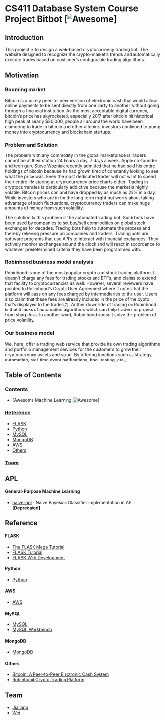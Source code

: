 # CS411 Database System Course Project Bitbot [![Awesome](https://cdn.rawgit.com/sindresorhus/awesome/d7305f38d29fed78fa85652e3a63e154dd8e8829/media/badge.svg)]

## Introduction
This project is to design a web-based cryptocurrency trading bot. The website designed to recognize the crypto-market’s trends and automatically execute trades based on customer’s configurable trading algorithms.

## Motivation
### Booming market
Bitcoin is a purely peer-to-peer version of electronic cash that would allow online payments to be sent directly from one party to another without going through a financial institution. As the most acceptable digital currency, bitcoin’s price has skyrocketed, especially 2017 after bitcoin hit historical high peak at nearly $20,000, people all around the world have been clamoring to trade in bitcoin and other altcoins, investors continued to pump money into cryptocurrency and blockchain startups. 

### Problem and Solution
The problem with any commodity in the global marketplace is traders cannot be at their station 24 hours a day, 7 days a week. Apple co-founder and tech guru Steve Wozniak recently admitted that he had sold his entire holdings of bitcoin because he had grown tired of constantly looking to see what the price was. Even the most dedicated trader will not want to spend their entire life staring at cryptocurrency price charts either. Trading in cryptocurrencies is particularly addictive because the market is highly volatile. Bitcoin prices can and have dropped by as much as 25% in a day. While investors who are in for the long term might not worry about taking advantage of such fluctuations, cryptocurrency traders can make huge amounts of money from such volatility.

The solution to this problem is the automated trading bot. Such bots have been used by companies to set buy/sell commodities on global stock exchanges for decades. Trading bots help to automate the process and thereby relieving pressure on companies and traders. Trading bots are software programs that use API’s to interact with financial exchanges. They actively monitor exchanges around the clock and will react in accordance to whatever predetermined criteria they have been programmed with.

### Robinhood business model analysis
Robinhood is one of the most popular crypto and stock trading platform. It doesn’t charge any fees for trading stocks and ETFs, and claims to extend that facility to cryptocurrencies as well. However, several reviewers have pointed to Robinhood’s Crypto User Agreement where it notes that the platform will pass on any fees charged by intermediaries to the user. Users also claim that these fees are already included in the price of the cypto that’s displayed to the trader[2]. 
Anther downside of trading on Robinhood is that it lacks of automation algorithms which can help traders to protect from sharp loss. In another word, Robin hood doesn’t solve the problem of price volatility. 


### Our business model 
We, here, offer a trading web service that provide its own trading algorithms and portfolio management services for the customers to grow their cryptocurrency assets and value. By offering functions such as strategy automation, real-time event notifications, back testing, etc., 




## Table of Contents

### Contents
<!-- MarkdownTOC depth=4 -->

- [Awesome Machine Learning ![Awesome](https://cdn.rawgit.com/sindresorhus/awesome/d7305f38d29fed78fa85652e3a63e154dd8e8829/media/badge.svg)]


### [Reference](#references)
- [FLASK](#flask)
- [Python](#python)
- [MySQL](#mysql)
- [MongoDB](#mongodb)
- [AWS](#aws)
- [Others](#others)


### [Team](#teammates)

<!-- /MarkdownTOC -->

<a name="apl"></a>
## APL

<a name="apl-general-purpose-machine-learning"></a>
#### General-Purpose Machine Learning
* [naive-apl](https://github.com/mattcunningham/naive-apl) - Naive Bayesian Classifier implementation in APL. **[Deprecated]**



<a name="references"></a>
## Reference
<a name="flask"></a>
#### FLASK
* [The FLASK Mega Tutorial](https://blog.miguelgrinberg.com/post/the-flask-mega-tutorial-part-v-user-logins) 
* [FLASK Tutorial](https://flask.palletsprojects.com/en/1.1.x/tutorial/) 
* [FLASK Web Development](https://flask.palletsprojects.com/en/2.0.x/) 

#### Python
* [Python](https://www.python.org/) 

#### AWS
* [AWS](https://docs.aws.amazon.com/) 

#### MySQL
* [MySQL](https://www.mysql.com/) 
* [MySQL Workbench](https://www.mysql.com/products/workbench/)

#### MongoDB
* [MongoDB](https://www.mongodb.com/) 

#### Others
* [Bitcoin: A Peer-to-Peer Electronic Cash System](https://git.dhimmel.com/bitcoin-whitepaper/) 
* [Robinhood Crypto Trading Platform](https://www.techradar.com/reviews/robinhood-crypto-trading-platform) 


## Team
* [Jialiang](https://github.com/jzhu118/bitbot)
* [Wei](https://github.com/WEIQIAN17/bitbot)

